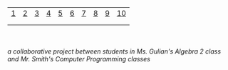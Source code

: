<table>
  <tr>
   <td>
      <a href="http://alpha.editor.p5js.org/full/SkLkmgzwz">1</a>
   </td>
   <td>
      <a href="http://alpha.editor.p5js.org/full/B1yT-ZGwf">2</a>
   </td>
   <td>
      <a href="http://alpha.editor.p5js.org/full/HkuW5lMvM">3</a>
   </td>
   <td>
      <a href="http://alpha.editor.p5js.org/full/BJyVsgGPf">4</a>
   </td>
   <td>
      <a href="http://alpha.editor.p5js.org/full/BkfCrgMvz">5</a>
   </td>
   <td>
      <a href="http://alpha.editor.p5js.org/full/r1tYM-GwG">6</a>
   </td>
   <td>
      <a href="http://alpha.editor.p5js.org/full/S1jIZ-MPz">7</a>
   </td>
   <td>
      <a href="http://alpha.editor.p5js.org/full/Hkc6WZGvG">8</a>
   </td>
   <td>
      <a href="http://alpha.editor.p5js.org/full/Hy5EfZzDG">9</a>
   </td>
   <td>
      <a href="http://alpha.editor.p5js.org/full/rkgGjJzDf">10</a>
   </td>
  </tr>
  <tr>
   <td>
      <a href="http://alpha.editor.p5js.org/full/rJ0wMWMvG"></a>
   </td>
   <td>
      <a href="http://alpha.editor.p5js.org/full/SypkGZfPG"></a>
   </td>
   <td>
      <a href="http://alpha.editor.p5js.org/full/ryo2f-Mvf"></a>
   </td>
   <td>
      <a href="http://alpha.editor.p5js.org/full/HJLoBbMDM"></a>
   </td>
   <td>
      <a href="http://alpha.editor.p5js.org/full/BkS9V-fvz"></a>
   </td>
   <td>
      <a href="http://alpha.editor.p5js.org/full/SkXDeZMvf"></a>
   </td>
   <td>
      <a href="http://alpha.editor.p5js.org/full/"></a>
   </td>
   <td>
      <a href="http://alpha.editor.p5js.org/full/"></a>
   </td>
   <td>
      <a href="http://alpha.editor.p5js.org/full/"></a>
   </td>
   <td>
      <a href="http://alpha.editor.p5js.org/full/"></a>
   </td>
  </tr>
  <tr>
   <td>
      <a href="http://alpha.editor.p5js.org/full/"></a>
   </td>
   <td>
      <a href="http://alpha.editor.p5js.org/full/"></a>
   </td>
   <td>
      <a href="http://alpha.editor.p5js.org/full/"></a>
   </td>
   <td>
      <a href="http://alpha.editor.p5js.org/full/"></a>
   </td>
   <td>
      <a href="http://alpha.editor.p5js.org/full/"></a>
   </td>
   <td>
      <a href="http://alpha.editor.p5js.org/full/"></a>
   </td>
   <td>
      <a href="http://alpha.editor.p5js.org/full/"></a>
   </td>
   <td>
      <a href="http://alpha.editor.p5js.org/full/"></a>
   </td>
   <td>
      <a href="http://alpha.editor.p5js.org/full/"></a>
   </td>
   <td>
      <a href="http://alpha.editor.p5js.org/full/"></a>
   </td>
  </tr>
</table>

<br>
<br>
<em>a collaborative project between students in Ms. Gulian's Algebra 2 class and Mr. Smith's Computer Programming classes</em>
<br>
<br>

